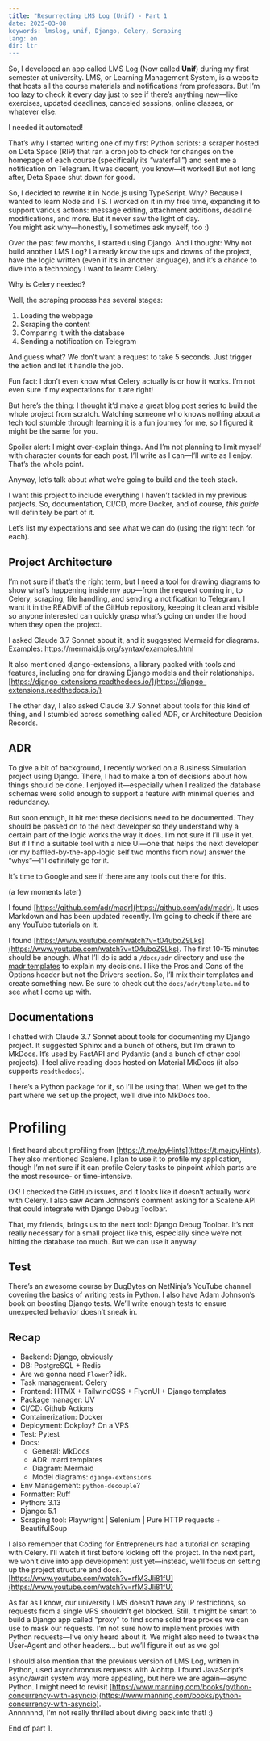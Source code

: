 ```yaml
---
title: "Resurrecting LMS Log (Unif) - Part 1
date: 2025-03-08
keywords: lmslog, unif, Django, Celery, Scraping
lang: en
dir: ltr
---
```


So, I developed an app called LMS Log (Now called **Unif**) during my first semester at university. LMS, or Learning Management System, is a website that hosts all the course materials and notifications from professors. But I’m too lazy to check it every day just to see if there’s anything new—like exercises, updated deadlines, canceled sessions, online classes, or whatever else.

I needed it automated!

That’s why I started writing one of my first Python scripts: a scraper hosted on Deta Space (RIP) that ran a cron job to check for changes on the homepage of each course (specifically its “waterfall”) and sent me a notification on Telegram. It was decent, you know—it worked! But not long after, Deta Space shut down for good.

So, I decided to rewrite it in Node.js using TypeScript. Why? Because I wanted to learn Node and TS. I worked on it in my free time, expanding it to support various actions: message editing, attachment additions, deadline modifications, and more. But it never saw the light of day.  
You might ask why—honestly, I sometimes ask myself, too :)

Over the past few months, I started using Django. And I thought: Why not build another LMS Log? I already know the ups and downs of the project, have the logic written (even if it’s in another language), and it’s a chance to dive into a technology I want to learn: Celery.

Why is Celery needed?

Well, the scraping process has several stages:

1. Loading the webpage
2. Scraping the content
3. Comparing it with the database
4. Sending a notification on Telegram
   
And guess what? We don’t want a request to take 5 seconds. Just trigger the action and let it handle the job.

Fun fact: I don’t even know what Celery actually is or how it works. I’m not even sure if my expectations for it are right!

But here’s the thing: I thought it’d make a great blog post series to build the whole project from scratch. Watching someone who knows nothing about a tech tool stumble through learning it is a fun journey for me, so I figured it might be the same for you.

Spoiler alert: I might over-explain things. And I’m not planning to limit myself with character counts for each post. I’ll write as I can—I’ll write as I enjoy. That’s the whole point.

Anyway, let’s talk about what we’re going to build and the tech stack.

I want this project to include everything I haven’t tackled in my previous projects. So, documentation, CI/CD, more Docker, and of course, _this guide_ will definitely be part of it.

Let’s list my expectations and see what we can do (using the right tech for each).

## Project Architecture
I’m not sure if that’s the right term, but I need a tool for drawing diagrams to show what’s happening inside my app—from the request coming in, to Celery, scraping, file handling, and sending a notification to Telegram. I want it in the README of the GitHub repository, keeping it clean and visible so anyone interested can quickly grasp what’s going on under the hood when they open the project.

I asked Claude 3.7 Sonnet about it, and it suggested Mermaid for diagrams.
Examples: https://mermaid.js.org/syntax/examples.html

It also mentioned django-extensions, a library packed with tools and features, including one for drawing Django models and their relationships.  
[https://django-extensions.readthedocs.io/](https://django-extensions.readthedocs.io/)

The other day, I also asked Claude 3.7 Sonnet about tools for this kind of thing, and I stumbled across something called ADR, or Architecture Decision Records.

## ADR
To give a bit of background, I recently worked on a Business Simulation project using Django. There, I had to make a ton of decisions about how things should be done. I enjoyed it—especially when I realized the database schemas were solid enough to support a feature with minimal queries and redundancy.

But soon enough, it hit me: these decisions need to be documented. They should be passed on to the next developer so they understand why a certain part of the logic works the way it does. 
I’m not sure if I’ll use it yet. But if I find a suitable tool with a nice UI—one that helps the next developer (or my baffled-by-the-app-logic self two months from now) answer the “whys”—I’ll definitely go for it.

It’s time to Google and see if there are any tools out there for this.

(a few moments later)

I found [https://github.com/adr/madr](https://github.com/adr/madr). It uses Markdown and has been updated recently. I’m going to check if there are any YouTube tutorials on it.

I found [https://www.youtube.com/watch?v=t04uboZ9Lks](https://www.youtube.com/watch?v=t04uboZ9Lks). The first 10-15 minutes should be enough. What I’ll do is add a `/docs/adr` directory and use the [madr templates](https://github.com/adr/madr/blob/develop/template/adr-template.md) to explain my decisions. I like the Pros and Cons of the Options header but not the Drivers section. So, I’ll mix their templates and create something new. Be sure to check out the `docs/adr/template.md` to see what I come up with.
## Documentations
I chatted with Claude 3.7 Sonnet about tools for documenting my Django project. It suggested Sphinx and a bunch of others, but I’m drawn to MkDocs. It’s used by FastAPI and Pydantic (and a bunch of other cool projects). I feel alive reading docs hosted on Material MkDocs (it also supports `readthedocs`).

There’s a Python package for it, so I’ll be using that. When we get to the part where we set up the project, we’ll dive into MkDocs too.

# Profiling
I first heard about profiling from [https://t.me/pyHints](https://t.me/pyHints). They also mentioned Scalene. I plan to use it to profile my application, though I’m not sure if it can profile Celery tasks to pinpoint which parts are the most resource- or time-intensive.

OK! I checked the GitHub issues, and it looks like it doesn’t actually work with Celery. I also saw Adam Johnson’s comment asking for a Scalene API that could integrate with Django Debug Toolbar.

That, my friends, brings us to the next tool: Django Debug Toolbar. It’s not really necessary for a small project like this, especially since we’re not hitting the database too much. But we can use it anyway.

## Test
There’s an awesome course by BugBytes on NetNinja’s YouTube channel covering the basics of writing tests in Python. I also have Adam Johnson’s book on boosting Django tests. We’ll write enough tests to ensure unexpected behavior doesn’t sneak in.
## Recap
- Backend: Django, obviously
- DB: PostgreSQL + Redis
- Are we gonna need `Flower`? idk.
- Task management: Celery
- Frontend: HTMX + TailwindCSS + FlyonUI + Django templates
- Package manager: UV
- CI/CD: Github Actions
- Containerization: Docker
- Deployment: Dokploy? On a VPS
- Test: Pytest
- Docs:
	- General: MkDocs
	- ADR: mard templates
	- Diagram: Mermaid
	- Model diagrams: `django-extensions`
- Env Management: `python-decouple`?
- Formatter: Ruff
- Python: 3.13
- Django: 5.1
- Scraping tool: Playwright | Selenium | Pure HTTP requests + BeautifulSoup

I also remember that Coding for Entrepreneurs had a tutorial on scraping with Celery. I’ll watch it first before kicking off the project. In the next part, we won’t dive into app development just yet—instead, we’ll focus on setting up the project structure and docs.  
[https://www.youtube.com/watch?v=rfM3Jli81fU](https://www.youtube.com/watch?v=rfM3Jli81fU)

As far as I know, our university LMS doesn’t have any IP restrictions, so requests from a single VPS shouldn’t get blocked. Still, it might be smart to build a Django app called "proxy" to find some solid free proxies we can use to mask our requests. I’m not sure how to implement proxies with Python requests—I’ve only heard about it. We might also need to tweak the User-Agent and other headers… but we’ll figure it out as we go!

I should also mention that the previous version of LMS Log, written in Python, used asynchronous requests with Aiohttp. I found JavaScript’s async/await system way more appealing, but here we are again—async Python. I might need to revisit [https://www.manning.com/books/python-concurrency-with-asyncio](https://www.manning.com/books/python-concurrency-with-asyncio).  
Annnnnnd, I’m not really thrilled about diving back into that! :)

End of part 1.
